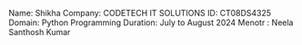 Name: Shikha
Company: CODETECH IT SOLUTIONS
ID: CT08DS4325
Domain: Python Programming
Duration: July to August 2024
Menotr : Neela Santhosh Kumar


